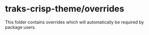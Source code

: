 # traks-crisp-theme/overrides

This folder contains overrides which will automatically be required by package users.
